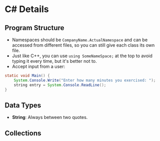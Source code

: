 # C\# Details

## Program Structure

* Namespaces should be `CompanyName.ActualNamespace` and can be accessed from different files, so you can still give each class its own file.
* Just like C++, you can use `using SomeNameSpace;` at the top to avoid typing it every time, but it's better not to.
* Accept input from a user:

```java
static void Main() {
    System.Console.Write("Enter how many minutes you exercised: ");    
    string entry = System.Console.ReadLine();
}
```

## Data Types

* **String**: Always between two quotes.

## Collections



